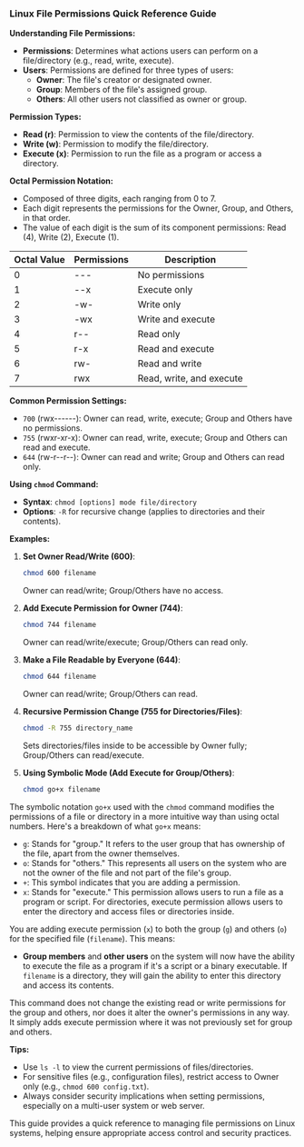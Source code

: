 ### Linux File Permissions Quick Reference Guide

**Understanding File Permissions:**

- **Permissions**: Determines what actions users can perform on a file/directory (e.g., read, write, execute).
- **Users**: Permissions are defined for three types of users:
  - **Owner**: The file's creator or designated owner.
  - **Group**: Members of the file's assigned group.
  - **Others**: All other users not classified as owner or group.

**Permission Types:**

- **Read (r)**: Permission to view the contents of the file/directory.
- **Write (w)**: Permission to modify the file/directory.
- **Execute (x)**: Permission to run the file as a program or access a directory.

**Octal Permission Notation:**

- Composed of three digits, each ranging from 0 to 7.
- Each digit represents the permissions for the Owner, Group, and Others, in that order.
- The value of each digit is the sum of its component permissions: Read (4), Write (2), Execute (1).

| Octal Value | Permissions | Description                    |
|-------------|-------------|--------------------------------|
| 0           | ---         | No permissions                 |
| 1           | --x         | Execute only                   |
| 2           | -w-         | Write only                     |
| 3           | -wx         | Write and execute              |
| 4           | r--         | Read only                      |
| 5           | r-x         | Read and execute               |
| 6           | rw-         | Read and write                 |
| 7           | rwx         | Read, write, and execute       |

**Common Permission Settings:**

- `700` (rwx------): Owner can read, write, execute; Group and Others have no permissions.
- `755` (rwxr-xr-x): Owner can read, write, execute; Group and Others can read and execute.
- `644` (rw-r--r--): Owner can read and write; Group and Others can read only.

**Using `chmod` Command:**

- **Syntax**: `chmod [options] mode file/directory`
- **Options**: `-R` for recursive change (applies to directories and their contents).

**Examples:**

1. **Set Owner Read/Write (600)**:
   ```bash
   chmod 600 filename
   ```
   Owner can read/write; Group/Others have no access.

2. **Add Execute Permission for Owner (744)**:
   ```bash
   chmod 744 filename
   ```
   Owner can read/write/execute; Group/Others can read only.

3. **Make a File Readable by Everyone (644)**:
   ```bash
   chmod 644 filename
   ```
   Owner can read/write; Group/Others can read.

4. **Recursive Permission Change (755 for Directories/Files)**:
   ```bash
   chmod -R 755 directory_name
   ```
   Sets directories/files inside to be accessible by Owner fully; Group/Others can read/execute.

5. **Using Symbolic Mode (Add Execute for Group/Others)**:
   ```bash
   chmod go+x filename
   ```
The symbolic notation `go+x` used with the `chmod` command modifies the permissions of a file or directory in a more intuitive way than using octal numbers. Here's a breakdown of what `go+x` means:

- `g`: Stands for "group." It refers to the user group that has ownership of the file, apart from the owner themselves.
- `o`: Stands for "others." This represents all users on the system who are not the owner of the file and not part of the file's group.
- `+`: This symbol indicates that you are adding a permission.
- `x`: Stands for "execute." This permission allows users to run a file as a program or script. For directories, execute permission allows users to enter the directory and access files or directories inside.

You are adding execute permission (`x`) to both the group (`g`) and others (`o`) for the specified file (`filename`). This means:

- **Group members** and **other users** on the system will now have the ability to execute the file as a program if it's a script or a binary executable. If `filename` is a directory, they will gain the ability to enter this directory and access its contents.

This command does not change the existing read or write permissions for the group and others, nor does it alter the owner's permissions in any way. It simply adds execute permission where it was not previously set for group and others.

**Tips:**

- Use `ls -l` to view the current permissions of files/directories.
- For sensitive files (e.g., configuration files), restrict access to Owner only (e.g., `chmod 600 config.txt`).
- Always consider security implications when setting permissions, especially on a multi-user system or web server.

This guide provides a quick reference to managing file permissions on Linux systems, helping ensure appropriate access control and security practices.
